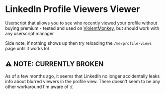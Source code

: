 # LinkedIn Profile Viewers Viewer

Userscript that allows you to see who recently viewed your profile without buying premium - tested and used on [ViolentMonkey](https://violentmonkey.github.io/), but should work with any userscript manager

Side note, if nothing shows up then try reloading the `/me/profile-views` page until it works lol

## ⚠️ NOTE: CURRENTLY BROKEN

As of a few months ago, it seems that LinkedIn no longer accidentally leaks info about blurred viewers in the profile view. There doesn't seem to be any other workaround I'm aware of :(
